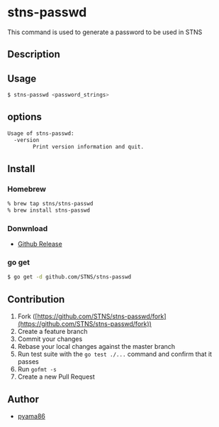 # stns-passwd
This command is used to generate a password to be used in STNS

## Description

## Usage
```bash
$ stns-passwd <password_strings>
```

## options
```bash
Usage of stns-passwd:
  -version
        Print version information and quit.
```
## Install
### Homebrew
```bash
% brew tap stns/stns-passwd
% brew install stns-passwd
```

### Donwnload
* [Github Release](https://github.com/STNS/stns-passwd/releases)

### go get
```bash
$ go get -d github.com/STNS/stns-passwd
```

## Contribution

1. Fork ([https://github.com/STNS/stns-passwd/fork](https://github.com/STNS/stns-passwd/fork))
1. Create a feature branch
1. Commit your changes
1. Rebase your local changes against the master branch
1. Run test suite with the `go test ./...` command and confirm that it passes
1. Run `gofmt -s`
1. Create a new Pull Request

## Author
* [pyama86](http://github.com/pyama86)
